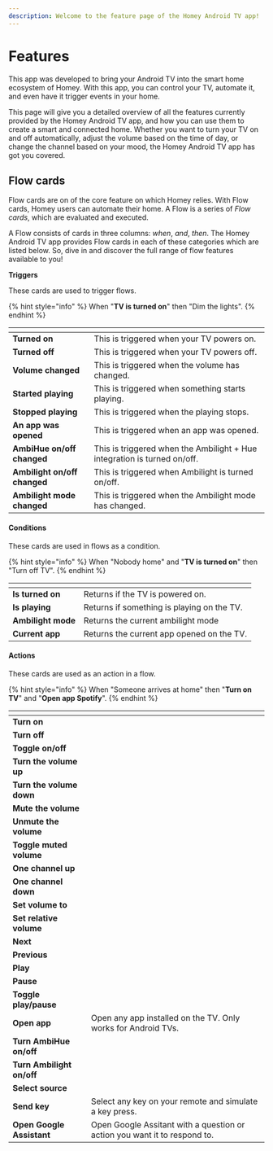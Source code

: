 ```yaml
---
description: Welcome to the feature page of the Homey Android TV app!
---
```


# Features

This app was developed to bring your Android TV into the smart home ecosystem of Homey. With this app, you can control your TV, automate it, and even have it trigger events in your home.&#x20;

This page will give you a detailed overview of all the features currently provided by the Homey Android TV app, and how you can use them to create a smart and connected home. Whether you want to turn your TV on and off automatically, adjust the volume based on the time of day, or change the channel based on your mood, the Homey Android TV app has got you covered.

## Flow cards

Flow cards are on of the core feature on which Homey relies. With Flow cards, Homey users can automate their home. A Flow is a series of _Flow cards_, which are evaluated and executed.&#x20;

A Flow consists of cards in three columns: _when_, _and_, _then_. The Homey Android TV app provides Flow cards in each of these categories which are listed below. So, dive in and discover the full range of flow features available to you!

**Triggers**

These cards are used to trigger flows.

{% hint style="info" %}
When "**TV is turned on**" then "Dim the lights".
{% endhint %}

<table data-view="cards"><thead><tr><th></th><th></th></tr></thead><tbody><tr><td><strong>Turned on</strong></td><td>This is triggered when your TV powers on.</td></tr><tr><td><strong>Turned off</strong></td><td>This is triggered when your TV powers off.</td></tr><tr><td><strong>Volume changed</strong></td><td>This is triggered when the volume has changed.</td></tr><tr><td><strong>Started playing</strong></td><td>This is triggered when something starts playing.</td></tr><tr><td><strong>Stopped playing</strong></td><td>This is triggered when the playing stops.</td></tr><tr><td><strong>An app was opened</strong></td><td>This is triggered when an app was opened.</td></tr><tr><td><strong>AmbiHue on/off changed</strong></td><td>This is triggered when the Ambilight + Hue integration is turned on/off.</td></tr><tr><td><strong>Ambilight on/off changed</strong></td><td>This is triggered when Ambilight is turned on/off.</td></tr><tr><td><strong>Ambilight mode changed</strong></td><td>This is triggered when the Ambilight mode has changed.</td></tr></tbody></table>

#### Conditions

These cards are used in flows as a condition.

{% hint style="info" %}
When "Nobody home" and "**TV is turned on**" then "Turn off TV".
{% endhint %}

<table data-view="cards"><thead><tr><th></th><th></th></tr></thead><tbody><tr><td><strong>Is turned on</strong></td><td>Returns if the TV is powered on.</td></tr><tr><td><strong>Is playing</strong></td><td>Returns if something is playing on the TV.</td></tr><tr><td><strong>Ambilight mode</strong></td><td>Returns the current ambilight mode</td></tr><tr><td><strong>Current app</strong></td><td>Returns the current app opened on the TV.</td></tr></tbody></table>

#### Actions

These cards are used as an action in a flow.

{% hint style="info" %}
When "Someone arrives at home" then "**Turn on TV**" and "**Open app Spotify**".
{% endhint %}

<table data-view="cards"><thead><tr><th></th><th></th></tr></thead><tbody><tr><td><strong>Turn on</strong></td><td></td></tr><tr><td><strong>Turn off</strong></td><td></td></tr><tr><td><strong>Toggle on/off</strong></td><td></td></tr><tr><td><strong>Turn the volume up</strong></td><td></td></tr><tr><td><strong>Turn the volume down</strong></td><td></td></tr><tr><td><strong>Mute the volume</strong></td><td></td></tr><tr><td><strong>Unmute the volume</strong></td><td></td></tr><tr><td><strong>Toggle muted volume</strong></td><td></td></tr><tr><td><strong>One channel up</strong></td><td></td></tr><tr><td><strong>One channel down</strong></td><td></td></tr><tr><td><strong>Set volume to</strong></td><td></td></tr><tr><td><strong>Set relative volume</strong></td><td></td></tr><tr><td><strong>Next</strong></td><td></td></tr><tr><td><strong>Previous</strong></td><td></td></tr><tr><td><strong>Play</strong></td><td></td></tr><tr><td><strong>Pause</strong></td><td></td></tr><tr><td><strong>Toggle play/pause</strong></td><td></td></tr><tr><td><strong>Open app</strong></td><td>Open any app installed on the TV. Only works for Android TVs.</td></tr><tr><td><strong>Turn AmbiHue on/off</strong></td><td></td></tr><tr><td><strong>Turn Ambilight on/off</strong></td><td></td></tr><tr><td><strong>Select source</strong></td><td></td></tr><tr><td><strong>Send key</strong></td><td>Select any key on your remote and simulate a key press.</td></tr><tr><td><strong>Open Google Assistant</strong></td><td>Open Google Assitant with a question or action you want it to respond to.</td></tr></tbody></table>

